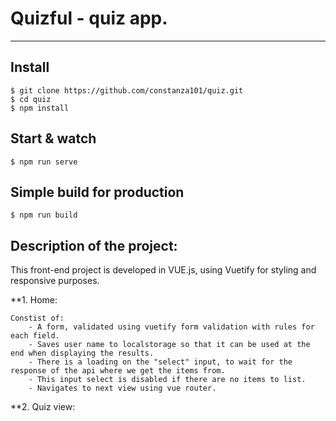 # Quizful - quiz app.
---

## Install

    $ git clone https://github.com/constanza101/quiz.git
    $ cd quiz
    $ npm install
    
    
## Start & watch

    $ npm run serve

## Simple build for production

    $ npm run build

## Description of the project: 

This front-end project is developed in VUE.js, using Vuetify for styling and responsive purposes.

**1. Home:

    Constist of: 
        - A form, validated using vuetify form validation with rules for each field.
        - Saves user name to localstorage so that it can be used at the end when displaying the results.
        - There is a loading on the "select" input, to wait for the response of the api where we get the items from. 
        - This input select is disabled if there are no items to list.
        - Navigates to next view using vue router.

**2. Quiz view: 



